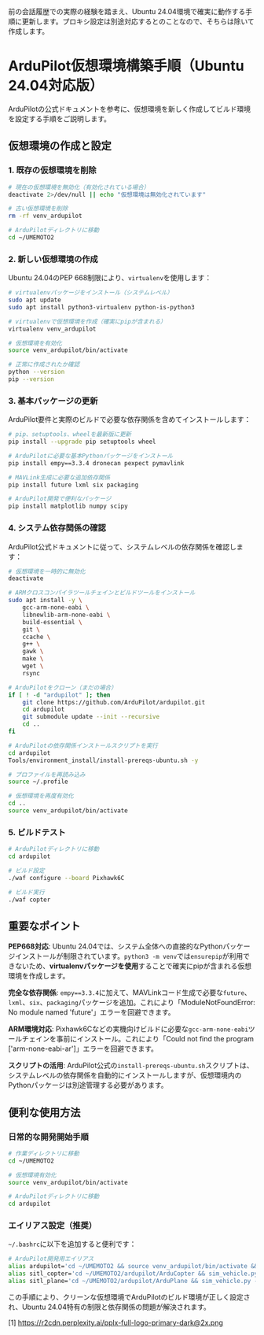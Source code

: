 前の会話履歴での実際の経験を踏まえ、Ubuntu 24.04環境で確実に動作する手順に更新します。プロキシ設定は別途対応するとのことなので、そちらは除いて作成します。

# ArduPilot仮想環境構築手順（Ubuntu 24.04対応版）

ArduPilotの公式ドキュメントを参考に、仮想環境を新しく作成してビルド環境を設定する手順をご説明します。

## **仮想環境の作成と設定**

### **1. 既存の仮想環境を削除**

```bash
# 現在の仮想環境を無効化（有効化されている場合）
deactivate 2>/dev/null || echo "仮想環境は無効化されています"

# 古い仮想環境を削除
rm -rf venv_ardupilot

# ArduPilotディレクトリに移動
cd ~/UMEMOTO2
```

### **2. 新しい仮想環境の作成**

Ubuntu 24.04のPEP 668制限により、`virtualenv`を使用します：

```bash
# virtualenvパッケージをインストール（システムレベル）
sudo apt update
sudo apt install python3-virtualenv python-is-python3

# virtualenvで仮想環境を作成（確実にpipが含まれる）
virtualenv venv_ardupilot

# 仮想環境を有効化
source venv_ardupilot/bin/activate

# 正常に作成されたか確認
python --version
pip --version
```

### **3. 基本パッケージの更新**

ArduPilot要件と実際のビルドで必要な依存関係を含めてインストールします：

```bash
# pip、setuptools、wheelを最新版に更新
pip install --upgrade pip setuptools wheel

# ArduPilotに必要な基本Pythonパッケージをインストール
pip install empy==3.3.4 dronecan pexpect pymavlink

# MAVLink生成に必要な追加依存関係
pip install future lxml six packaging

# ArduPilot開発で便利なパッケージ
pip install matplotlib numpy scipy
```

### **4. システム依存関係の確認**

ArduPilot公式ドキュメントに従って、システムレベルの依存関係を確認します：

```bash
# 仮想環境を一時的に無効化
deactivate

# ARMクロスコンパイラツールチェインとビルドツールをインストール
sudo apt install -y \
    gcc-arm-none-eabi \
    libnewlib-arm-none-eabi \
    build-essential \
    git \
    ccache \
    g++ \
    gawk \
    make \
    wget \
    rsync

# ArduPilotをクローン（まだの場合）
if [ ! -d "ardupilot" ]; then
    git clone https://github.com/ArduPilot/ardupilot.git
    cd ardupilot
    git submodule update --init --recursive
    cd ..
fi

# ArduPilotの依存関係インストールスクリプトを実行
cd ardupilot
Tools/environment_install/install-prereqs-ubuntu.sh -y

# プロファイルを再読み込み
source ~/.profile

# 仮想環境を再度有効化
cd ..
source venv_ardupilot/bin/activate
```

### **5. ビルドテスト**

```bash
# ArduPilotディレクトリに移動
cd ardupilot

# ビルド設定
./waf configure --board Pixhawk6C

# ビルド実行
./waf copter
```

## **重要なポイント**

**PEP668対応**: Ubuntu 24.04では、システム全体への直接的なPythonパッケージインストールが制限されています。`python3 -m venv`では`ensurepip`が利用できないため、**virtualenvパッケージを使用**することで確実にpipが含まれる仮想環境を作成します。

**完全な依存関係**: `empy==3.3.4`に加えて、MAVLinkコード生成で必要な`future`、`lxml`、`six`、`packaging`パッケージを追加。これにより「ModuleNotFoundError: No module named 'future'」エラーを回避できます。

**ARM環境対応**: Pixhawk6Cなどの実機向けビルドに必要な`gcc-arm-none-eabi`ツールチェインを事前にインストール。これにより「Could not find the program ['arm-none-eabi-ar']」エラーを回避できます。

**スクリプトの活用**: ArduPilot公式の`install-prereqs-ubuntu.sh`スクリプトは、システムレベルの依存関係を自動的にインストールしますが、仮想環境内のPythonパッケージは別途管理する必要があります。

## **便利な使用方法**

### **日常的な開発開始手順**

```bash
# 作業ディレクトリに移動
cd ~/UMEMOTO2

# 仮想環境有効化
source venv_ardupilot/bin/activate

# ArduPilotディレクトリに移動
cd ardupilot
```

### **エイリアス設定（推奨）**

`~/.bashrc`に以下を追加すると便利です：

```bash
# ArduPilot開発用エイリアス
alias ardupilot='cd ~/UMEMOTO2 && source venv_ardupilot/bin/activate && cd ardupilot'
alias sitl_copter='cd ~/UMEMOTO2/ardupilot/ArduCopter && sim_vehicle.py --console --map'
alias sitl_plane='cd ~/UMEMOTO2/ardupilot/ArduPlane && sim_vehicle.py --console --map'
```

この手順により、クリーンな仮想環境でArduPilotのビルド環境が正しく設定され、Ubuntu 24.04特有の制限と依存関係の問題が解決されます。

[1] https://r2cdn.perplexity.ai/pplx-full-logo-primary-dark@2x.png
